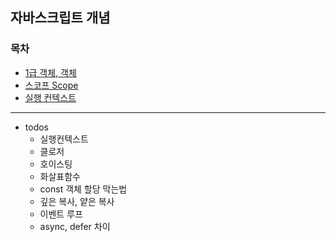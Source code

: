 ## 자바스크립트 개념

### 목차

- [1급 객체, 객체](./Javascript/first_class_object.md)
- [스코프 Scope](./Javascript/score.md)
- [실행 컨텍스트](./Javascript/execution_context.md)

---

- todos
  - 실행컨텍스트
  - 클로저
  - 호이스팅
  - 화살표함수
  - const 객체 할당 막는법
  - 깊은 복사, 얕은 복사
  - 이벤트 루프
  - async, defer 차이
